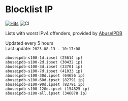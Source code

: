 # Blocklist IP

[![Hits](https://hits.seeyoufarm.com/api/count/incr/badge.svg?url=https%3A%2F%2Fgithub.com%2Fborestad%2Fblocklist-ip%2F&count_bg=%2379C83D&title_bg=%23555555&icon=&icon_color=%23E7E7E7&title=hits&edge_flat=false)](https://hits.seeyoufarm.com)  ![CI](https://img.shields.io/github/workflow/status/borestad/blocklist-ip/CI?style=flat-square)

Lists with worst IPv4 offenders, provided by [AbuseIPDB](https://www.abuseipdb.com/)

<!-- FOOTER-PLACEHOLDER -->
Updated every 5 hours<br>
Last update: `2023-08-13 - 10:17:08`
```
abuseipdb-s100-1d.ipset (25614 ip)
abuseipdb-s100-2d.ipset (30432 ip)
abuseipdb-s100-3d.ipset (33701 ip)
abuseipdb-s100-7d.ipset (41033 ip)
abuseipdb-s100-30d.ipset (64656 ip)
abuseipdb-s100-60d.ipset (82791 ip)
abuseipdb-s100-90d.ipset (82791 ip)
abuseipdb-s100-120d.ipset (154825 ip)
abuseipdb-s100-all.ipset (346078 ip)
```
